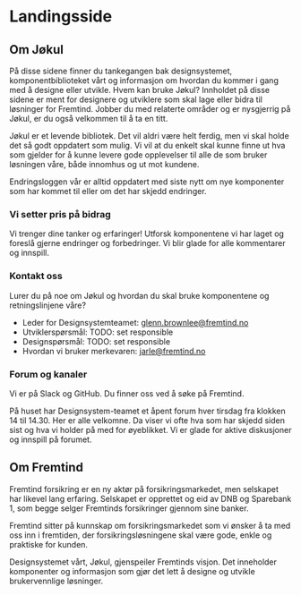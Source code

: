 # Landingsside

## Om Jøkul

På disse sidene finner du tankegangen bak designsystemet, komponentbiblioteket vårt og informasjon om hvordan du kommer i gang med å designe eller utvikle.
Hvem kan bruke Jøkul?
Innholdet på disse sidene er ment for designere og utviklere som skal lage eller bidra til løsninger for Fremtind. Jobber du med relaterte områder og er nysgjerrig på Jøkul, er du også velkommen til å ta en titt.

Jøkul er et levende bibliotek. Det vil aldri være helt ferdig, men vi skal holde det så godt oppdatert som mulig. Vi vil at du enkelt skal kunne finne ut hva som gjelder for å kunne levere gode opplevelser til alle de som bruker løsningen våre, både innomhus og ut mot kundene.

Endringsloggen vår er alltid oppdatert med siste nytt om nye komponenter som har kommet til eller om det har skjedd endringer.

### Vi setter pris på bidrag

Vi trenger dine tanker og erfaringer! Utforsk komponentene vi har laget og foreslå gjerne endringer og forbedringer. Vi blir glade for alle kommentarer og innspill.

### Kontakt oss

Lurer du på noe om Jøkul og hvordan du skal bruke komponentene og retningslinjene våre?

-   Leder for Designsystemteamet: [glenn.brownlee@fremtind.no](mailto:glenn.brownlee@fremtind.no)
-   Utviklerspørsmål: TODO: set responsible
-   Designspørsmål: TODO: set responsible
-   Hvordan vi bruker merkevaren: [jarle@fremtind.no](mailto:jarle@fremtind.no)

### Forum og kanaler

Vi er på Slack og GitHub. Du finner oss ved å søke på Fremtind.

På huset har Designsystem-teamet et åpent forum hver tirsdag fra klokken 14 til 14.30. Her er alle velkomne. Da viser vi ofte hva som har skjedd siden sist og hva vi holder på med for øyeblikket. Vi er glade for aktive diskusjoner og innspill på forumet.

## Om Fremtind

Fremtind forsikring er en ny aktør på forsikringsmarkedet, men selskapet har likevel lang erfaring. Selskapet er opprettet og eid av DNB og Sparebank 1, som begge selger Fremtinds forsikringer gjennom sine banker.

Fremtind sitter på kunnskap om forsikringsmarkedet som vi ønsker å ta med oss inn i fremtiden, der forsikringsløsningene skal være gode, enkle og praktiske for kunden.

Designsystemet vårt, Jøkul, gjenspeiler Fremtinds visjon. Det inneholder komponenter og informasjon som gjør det lett å designe og utvikle brukervennlige løsninger.
